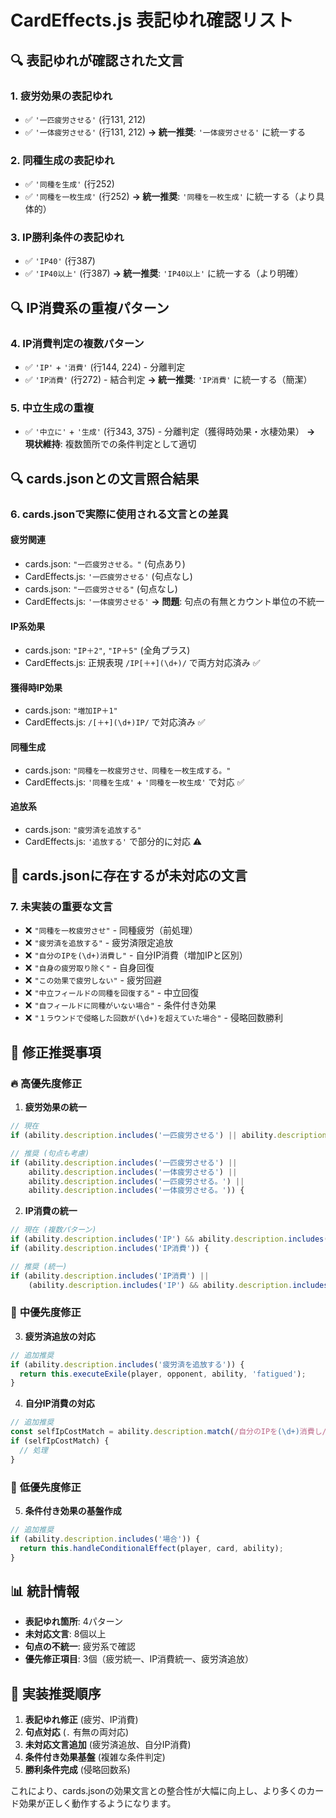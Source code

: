 # CardEffects.js 表記ゆれ確認リスト

## 🔍 **表記ゆれが確認された文言**

### 1. **疲労効果の表記ゆれ**
- ✅ `'一匹疲労させる'` (行131, 212)
- ✅ `'一体疲労させる'` (行131, 212)
**→ 統一推奨**: `'一体疲労させる'` に統一する

### 2. **同種生成の表記ゆれ**
- ✅ `'同種を生成'` (行252)
- ✅ `'同種を一枚生成'` (行252)
**→ 統一推奨**: `'同種を一枚生成'` に統一する（より具体的）

### 3. **IP勝利条件の表記ゆれ**
- ✅ `'IP40'` (行387)
- ✅ `'IP40以上'` (行387)
**→ 統一推奨**: `'IP40以上'` に統一する（より明確）

## 🔍 **IP消費系の重複パターン**

### 4. **IP消費判定の複数パターン**
- ✅ `'IP'` + `'消費'` (行144, 224) - 分離判定
- ✅ `'IP消費'` (行272) - 結合判定
**→ 統一推奨**: `'IP消費'` に統一する（簡潔）

### 5. **中立生成の重複**
- ✅ `'中立に'` + `'生成'` (行343, 375) - 分離判定（獲得時効果・水棲効果）
**→ 現状維持**: 複数箇所での条件判定として適切

## 🔍 **cards.jsonとの文言照合結果**

### 6. **cards.jsonで実際に使用される文言との差異**

#### **疲労関連**
- cards.json: `"一匹疲労させる。"` (句点あり)
- CardEffects.js: `'一匹疲労させる'` (句点なし)
- cards.json: `"一匹疲労させる"` (句点なし)
- CardEffects.js: `'一体疲労させる'` 
**→ 問題**: 句点の有無とカウント単位の不統一

#### **IP系効果**
- cards.json: `"IP＋2"`, `"IP＋5"` (全角プラス)
- CardEffects.js: 正規表現 `/IP[＋+](\d+)/` で両方対応済み ✅

#### **獲得時IP効果**
- cards.json: `"増加IP＋1"` 
- CardEffects.js: `/[＋+](\d+)IP/` で対応済み ✅

#### **同種生成**
- cards.json: `"同種を一枚疲労させ、同種を一枚生成する。"`
- CardEffects.js: `'同種を生成'` + `'同種を一枚生成'` で対応 ✅

#### **追放系**
- cards.json: `"疲労済を追放する"`
- CardEffects.js: `'追放する'` で部分的に対応 ⚠️

## 🚨 **cards.jsonに存在するが未対応の文言**

### 7. **未実装の重要な文言**
- ❌ `"同種を一枚疲労させ"` - 同種疲労（前処理）
- ❌ `"疲労済を追放する"` - 疲労済限定追放
- ❌ `"自分のIPを(\d+)消費し"` - 自分IP消費（増加IPと区別）
- ❌ `"自身の疲労取り除く"` - 自身回復
- ❌ `"この効果で疲労しない"` - 疲労回避
- ❌ `"中立フィールドの同種を回復する"` - 中立回復
- ❌ `"自フィールドに同種がいない場合"` - 条件付き効果
- ❌ `"１ラウンドで侵略した回数が(\d+)を超えていた場合"` - 侵略回数勝利

## 📝 **修正推奨事項**

### 🔥 **高優先度修正**

1. **疲労効果の統一**
```javascript
// 現在
if (ability.description.includes('一匹疲労させる') || ability.description.includes('一体疲労させる')) {

// 推奨 (句点も考慮)
if (ability.description.includes('一匹疲労させる') || 
    ability.description.includes('一体疲労させる') || 
    ability.description.includes('一匹疲労させる。') || 
    ability.description.includes('一体疲労させる。')) {
```

2. **IP消費の統一**
```javascript
// 現在 (複数パターン)
if (ability.description.includes('IP') && ability.description.includes('消費')) {
if (ability.description.includes('IP消費')) {

// 推奨 (統一)
if (ability.description.includes('IP消費') || 
    (ability.description.includes('IP') && ability.description.includes('消費'))) {
```

### 🔶 **中優先度修正**

3. **疲労済追放の対応**
```javascript
// 追加推奨
if (ability.description.includes('疲労済を追放する')) {
  return this.executeExile(player, opponent, ability, 'fatigued');
}
```

4. **自分IP消費の対応**
```javascript
// 追加推奨
const selfIpCostMatch = ability.description.match(/自分のIPを(\d+)消費し/);
if (selfIpCostMatch) {
  // 処理
}
```

### 🔷 **低優先度修正**

5. **条件付き効果の基盤作成**
```javascript
// 追加推奨
if (ability.description.includes('場合')) {
  return this.handleConditionalEffect(player, card, ability);
}
```

## 📊 **統計情報**

- **表記ゆれ箇所**: 4パターン
- **未対応文言**: 8個以上
- **句点の不統一**: 疲労系で確認
- **優先修正項目**: 3個（疲労統一、IP消費統一、疲労済追放）

## 🔧 **実装推奨順序**

1. **表記ゆれ修正** (疲労、IP消費)
2. **句点対応** (`.` 有無の両対応)
3. **未対応文言追加** (疲労済追放、自分IP消費)
4. **条件付き効果基盤** (複雑な条件判定)
5. **勝利条件完成** (侵略回数系)

これにより、cards.jsonの効果文言との整合性が大幅に向上し、より多くのカード効果が正しく動作するようになります。
